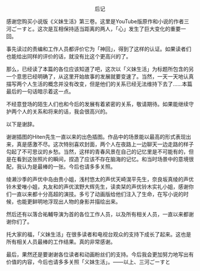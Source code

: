 <p align="center">后记</p>

感谢您购买小说版《义妹生活》第三卷。这里是YouTube版原作和小说的作者三河ごーすと。这次是互相保持适当距离的两人，「心」发生了巨大变化的重要一回。

事先读过的责编和工作人员都评价它为「神回」，得到了这样的认证。如果读者们也能给出同样的评价的话，就没有比这个更高兴的了。

那么，已经读了本篇的各位应该知道了吧，这次以「义妹生活」为标题所包含的另一个意思已经明确了，从这里开始故事的发展就要变速了。当然，一天一天地认真描写两个人生活的概念并没有改变，但是他们的关系已经无法维持下去了……本篇最后的一句话暗示着这一点。

不经意登场的陌生人们也和今后的发展有着紧密的关系，敬请期待。如果能继续守护两个人的关系和将来的话，我会很高兴的。

以下是谢辞。

谢谢插图的Hiten先生一直以来的出色插图。作品中的场景能以最高的形式表现出来，真是感激不尽。这次特别喜欢封面，两个人在夜路上一边聊天一边走路的样子勾起了不可思议的乡愁。当然，这样的青春风景在自己的记忆里是不可能有的，但是在看到这张照片的瞬间，捏造了应该不存在脑海的记忆。和当时场景中的意境很配，我认为是最棒的一张。今后也请多多关照。

绫濑沙季的声优中岛由贵小姐，浅村悠太的声优天崎滉平先生，奈良坂真绫的声优铃木爱唯小姐，丸友和的声优滨野大辉先生，读卖栞的声优铃木实礼小姐，感谢你们一直以来都十分高超的演技。多亏了动画版给他们注入了生命，在写小说的时候，也能更鲜明地浮现出人物的身影并描绘出来。

然后还有以落合祐輔导演为首的各位工作人员，以及所有相关人员，一直以来都谢谢你们了。

托大家的福，「义妹生活」在很多读者和电视台观众的支持下成长了起来。这也是所有相关人员最棒的工作结果。真的非常感谢。

最后，果然还是要谢谢各位读者和动画粉丝们的支持。今后我会更加努力地写出有价值的内容，今后也请多多关照「义妹生活」。——以上、三河ごーすと

